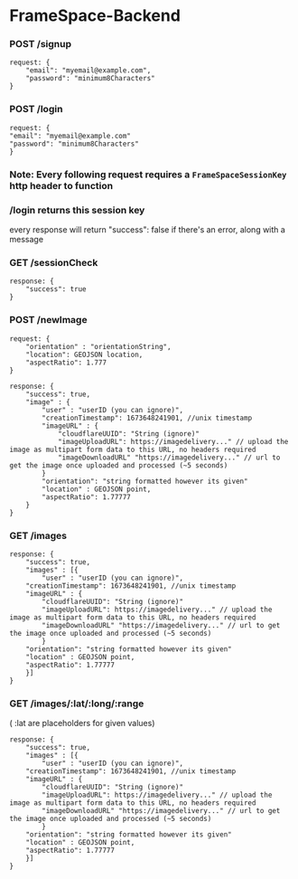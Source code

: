 # FrameSpace-Backend


### POST /signup
```
request: {
    "email": "myemail@example.com",
    "password": "minimum8Characters"
}
```

### POST /login
```
request: {
"email": "myemail@example.com"
"password": "minimum8Characters"
}
```

### Note: Every following request requires a `FrameSpaceSessionKey` http header to function
### /login  returns this session key

every response will return "success": false if there's an error,
along with a message

### GET /sessionCheck
```
response: {
    "success": true
}
```

### POST /newImage 
```
request: {
    "orientation" : "orientationString",
    "location": GEOJSON location,
    "aspectRatio": 1.777
}
```
```
response: {
    "success": true,
    "image" : {
        "user" : "userID (you can ignore)",
        "creationTimestamp": 1673648241901, //unix timestamp
        "imageURL" : {
            "cloudflareUUID": "String (ignore)"
            "imageUploadURL": https://imagedelivery..." // upload the image as multipart form data to this URL, no headers required
            "imageDownloadURL" "https://imagedelivery..." // url to get the image once uploaded and processed (~5 seconds)
        }
        "orientation": "string formatted however its given"
        "location" : GEOJSON point,
        "aspectRatio": 1.77777
    }
}
```

### GET /images 
```
response: {
    "success": true,
    "images" : [{
        "user" : "userID (you can ignore)",
    "creationTimestamp": 1673648241901, //unix timestamp
    "imageURL" : {
        "cloudflareUUID": "String (ignore)"
        "imageUploadURL": https://imagedelivery..." // upload the image as multipart form data to this URL, no headers required
        "imageDownloadURL" "https://imagedelivery..." // url to get the image once uploaded and processed (~5 seconds)
        }
    "orientation": "string formatted however its given"
    "location" : GEOJSON point,
    "aspectRatio": 1.77777
    }]
}
```


### GET /images/:lat/:long/:range
( :lat are placeholders for given values)
```
response: {
    "success": true,
    "images" : [{
        "user" : "userID (you can ignore)",
    "creationTimestamp": 1673648241901, //unix timestamp
    "imageURL" : {
        "cloudflareUUID": "String (ignore)"
        "imageUploadURL": https://imagedelivery..." // upload the image as multipart form data to this URL, no headers required
        "imageDownloadURL" "https://imagedelivery..." // url to get the image once uploaded and processed (~5 seconds)
        }
    "orientation": "string formatted however its given"
    "location" : GEOJSON point,
    "aspectRatio": 1.77777
    }]
}
```

